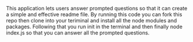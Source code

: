 This application lets users answer prompted questions so that it can create a simple and effective readme file. By running this code you can fork this repo then clone into your teriminal and install all the node modules and packages. Following that you run init in the terminal and then finally node index.js so that you can answer all the prompted questions.
